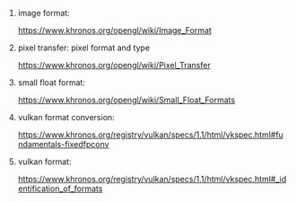 1. image format:

   https://www.khronos.org/opengl/wiki/Image_Format

2. pixel transfer: pixel format and type

   https://www.khronos.org/opengl/wiki/Pixel_Transfer

3. small float format:

   https://www.khronos.org/opengl/wiki/Small_Float_Formats
   
4. vulkan format conversion:

   https://www.khronos.org/registry/vulkan/specs/1.1/html/vkspec.html#fundamentals-fixedfpconv

5. vulkan format:

   https://www.khronos.org/registry/vulkan/specs/1.1/html/vkspec.html#_identification_of_formats

